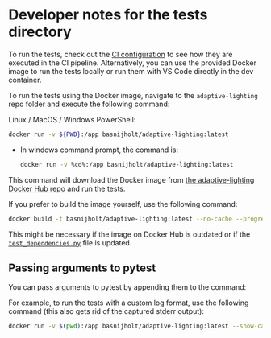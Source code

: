 # Developer notes for the tests directory

To run the tests, check out the [CI configuration](../.github/workflows/pytest.yml) to see how they are executed in the CI pipeline.
Alternatively, you can use the provided Docker image to run the tests locally or run them with VS Code directly in the dev container.

To run the tests using the Docker image, navigate to the `adaptive-lighting` repo folder and execute the following command:

Linux / MacOS / Windows PowerShell:
```bash
docker run -v ${PWD}:/app basnijholt/adaptive-lighting:latest
```

- In windows command prompt, the command is:
  ```bash
  docker run -v %cd%:/app basnijholt/adaptive-lighting:latest
  ```

This command will download the Docker image from [the adaptive-lighting Docker Hub repo](https://hub.docker.com/r/basnijholt/adaptive-lighting) and run the tests.

If you prefer to build the image yourself, use the following command:

```bash
docker build -t basnijholt/adaptive-lighting:latest --no-cache --progress=plain .
```

This might be necessary if the image on Docker Hub is outdated or if the [`test_dependencies.py`](../test_dependencies.py) file is updated.

## Passing arguments to pytest

You can pass arguments to pytest by appending them to the command:

For example, to run the tests with a custom log format, use the following command (this also gets rid of the captured stderr output):

```bash
docker run -v $(pwd):/app basnijholt/adaptive-lighting:latest --show-capture=log --log-format="%(asctime)s %(levelname)-8s %(name)s:%(filename)s:%(lineno)s %(message)s" --log-date-format="%H:%M:%S" tests/components/adaptive_lighting/
```
